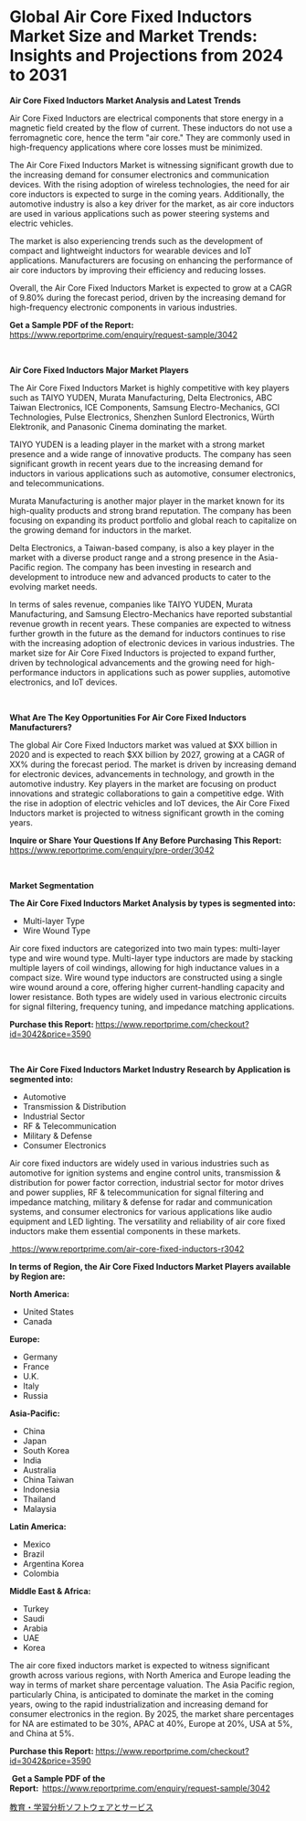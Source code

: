 <p><h1>Global Air Core Fixed Inductors Market Size and Market Trends: Insights and Projections from 2024 to 2031</h1></p><p><strong>Air Core Fixed Inductors Market Analysis and Latest Trends</strong></p>
<p><p>Air Core Fixed Inductors are electrical components that store energy in a magnetic field created by the flow of current. These inductors do not use a ferromagnetic core, hence the term "air core." They are commonly used in high-frequency applications where core losses must be minimized.</p><p>The Air Core Fixed Inductors Market is witnessing significant growth due to the increasing demand for consumer electronics and communication devices. With the rising adoption of wireless technologies, the need for air core inductors is expected to surge in the coming years. Additionally, the automotive industry is also a key driver for the market, as air core inductors are used in various applications such as power steering systems and electric vehicles.</p><p>The market is also experiencing trends such as the development of compact and lightweight inductors for wearable devices and IoT applications. Manufacturers are focusing on enhancing the performance of air core inductors by improving their efficiency and reducing losses.</p><p>Overall, the Air Core Fixed Inductors Market is expected to grow at a CAGR of 9.80% during the forecast period, driven by the increasing demand for high-frequency electronic components in various industries.</p></p>
<p><strong>Get a Sample PDF of the Report:&nbsp;</strong> <a href="https://www.reportprime.com/enquiry/request-sample/3042">https://www.reportprime.com/enquiry/request-sample/3042</a></p>
<p>&nbsp;</p>
<p><strong>Air Core Fixed Inductors Major Market Players</strong></p>
<p><p>The Air Core Fixed Inductors Market is highly competitive with key players such as TAIYO YUDEN, Murata Manufacturing, Delta Electronics, ABC Taiwan Electronics, ICE Components, Samsung Electro-Mechanics, GCI Technologies, Pulse Electronics, Shenzhen Sunlord Electronics, Würth Elektronik, and Panasonic Cinema dominating the market.</p><p>TAIYO YUDEN is a leading player in the market with a strong market presence and a wide range of innovative products. The company has seen significant growth in recent years due to the increasing demand for inductors in various applications such as automotive, consumer electronics, and telecommunications.</p><p>Murata Manufacturing is another major player in the market known for its high-quality products and strong brand reputation. The company has been focusing on expanding its product portfolio and global reach to capitalize on the growing demand for inductors in the market.</p><p>Delta Electronics, a Taiwan-based company, is also a key player in the market with a diverse product range and a strong presence in the Asia-Pacific region. The company has been investing in research and development to introduce new and advanced products to cater to the evolving market needs.</p><p>In terms of sales revenue, companies like TAIYO YUDEN, Murata Manufacturing, and Samsung Electro-Mechanics have reported substantial revenue growth in recent years. These companies are expected to witness further growth in the future as the demand for inductors continues to rise with the increasing adoption of electronic devices in various industries. The market size for Air Core Fixed Inductors is projected to expand further, driven by technological advancements and the growing need for high-performance inductors in applications such as power supplies, automotive electronics, and IoT devices.</p></p>
<p>&nbsp;</p>
<p><strong>What Are The Key Opportunities For Air Core Fixed Inductors Manufacturers?</strong></p>
<p><p>The global Air Core Fixed Inductors market was valued at $XX billion in 2020 and is expected to reach $XX billion by 2027, growing at a CAGR of XX% during the forecast period. The market is driven by increasing demand for electronic devices, advancements in technology, and growth in the automotive industry. Key players in the market are focusing on product innovations and strategic collaborations to gain a competitive edge. With the rise in adoption of electric vehicles and IoT devices, the Air Core Fixed Inductors market is projected to witness significant growth in the coming years.</p></p>
<p><strong>Inquire or Share Your Questions If Any Before Purchasing This Report:</strong> <a href="https://www.reportprime.com/enquiry/pre-order/3042">https://www.reportprime.com/enquiry/pre-order/3042</a></p>
<p>&nbsp;</p>
<p><strong>Market Segmentation</strong></p>
<p><strong>The Air Core Fixed Inductors Market Analysis by types is segmented into:</strong></p>
<p><ul><li>Multi-layer Type</li><li>Wire Wound Type</li></ul></p>
<p><p>Air core fixed inductors are categorized into two main types: multi-layer type and wire wound type. Multi-layer type inductors are made by stacking multiple layers of coil windings, allowing for high inductance values in a compact size. Wire wound type inductors are constructed using a single wire wound around a core, offering higher current-handling capacity and lower resistance. Both types are widely used in various electronic circuits for signal filtering, frequency tuning, and impedance matching applications.</p></p>
<p><strong>Purchase this Report:&nbsp;</strong><a href="https://www.reportprime.com/checkout?id=3042&price=3590">https://www.reportprime.com/checkout?id=3042&price=3590</a></p>
<p>&nbsp;</p>
<p><strong>The Air Core Fixed Inductors Market Industry Research by Application is segmented into:</strong></p>
<p><ul><li>Automotive</li><li>Transmission & Distribution</li><li>Industrial Sector</li><li>RF & Telecommunication</li><li>Military & Defense</li><li>Consumer Electronics</li></ul></p>
<p><p>Air core fixed inductors are widely used in various industries such as automotive for ignition systems and engine control units, transmission & distribution for power factor correction, industrial sector for motor drives and power supplies, RF & telecommunication for signal filtering and impedance matching, military & defense for radar and communication systems, and consumer electronics for various applications like audio equipment and LED lighting. The versatility and reliability of air core fixed inductors make them essential components in these markets.</p></p>
<p><a href="https://www.reportprime.com/air-core-fixed-inductors-r3042">&nbsp;https://www.reportprime.com/air-core-fixed-inductors-r3042</a></p>
<p><strong>In terms of Region, the Air Core Fixed Inductors Market Players available by Region are:</strong></p>
<p>
    <p> <strong> North America: </strong>
        <ul>
            <li>United States</li>
            <li>Canada</li>
        </ul>
        </p> 
    <p> <strong> Europe: </strong>
        <ul>
            <li>Germany</li>
            <li>France</li>
            <li>U.K.</li>
            <li>Italy</li>
            <li>Russia</li>
        </ul>
        </p> 
    <p> <strong> Asia-Pacific: </strong>
        <ul>
            <li>China</li>
            <li>Japan</li>
            <li>South Korea</li>
            <li>India</li>
            <li>Australia</li>
            <li>China Taiwan</li>
            <li>Indonesia</li>
            <li>Thailand</li>
            <li>Malaysia</li>
        </ul>
        </p> 
    <p> <strong> Latin America: </strong>
        <ul>
            <li>Mexico</li>
            <li>Brazil</li>
            <li>Argentina Korea</li>
            <li>Colombia</li>
        </ul>
        </p> 
    <p> <strong> Middle East & Africa: </strong>
        <ul>
            <li>Turkey</li>
            <li>Saudi</li>
            <li>Arabia</li>
            <li>UAE</li>
            <li>Korea</li>
        </ul>
    </p>
    </p>
<p><p>The air core fixed inductors market is expected to witness significant growth across various regions, with North America and Europe leading the way in terms of market share percentage valuation. The Asia Pacific region, particularly China, is anticipated to dominate the market in the coming years, owing to the rapid industrialization and increasing demand for consumer electronics in the region. By 2025, the market share percentages for NA are estimated to be 30%, APAC at 40%, Europe at 20%, USA at 5%, and China at 5%.</p></p>
<p><strong>Purchase this Report: </strong><a href="https://www.reportprime.com/checkout?id=3042&price=3590">https://www.reportprime.com/checkout?id=3042&price=3590</a></p>
<p>&nbsp;<strong>Get a Sample PDF of the Report:&nbsp;&nbsp;</strong><a href="https://www.reportprime.com/enquiry/request-sample/3042">https://www.reportprime.com/enquiry/request-sample/3042</a></p>
<p><strong></strong></p>
<p><p><a href="https://github.com/tubbs463/Market-Research-Report-List-2/blob/main/255975083156.md">教育・学習分析ソフトウェアとサービス</a></p></p>